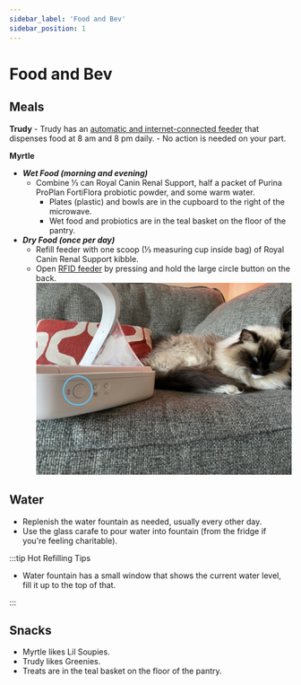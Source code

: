 ```yaml
---
sidebar_label: 'Food and Bev'
sidebar_position: 1
---
```


# Food and Bev

## Meals

**Trudy**
    - Trudy has an [automatic and internet-connected feeder](https://fccid.io/2AMVV-FX801/User-Manual/User-Manual-3520637) that dispenses food at 8 am and 8 pm daily. 
    - No action is needed on your part.
   

**Myrtle**

- ***Wet Food (morning and evening)***
    - Combine ⅓ can Royal Canin Renal Support, half a packet of Purina ProPlan FortiFlora probiotic powder, and some warm water. 
        - Plates (plastic) and bowls are in the cupboard to the right of the microwave.
        - Wet food and probiotics are in the teal basket on the floor of the pantry.
- ***Dry Food (once per day)***
    - Refill feeder with one scoop (⅓ measuring cup inside bag) of Royal Canin Renal Support kibble. 
    - Open [RFID feeder](https://www.surepetcare.com/surepetcare/filestream/file-to-stream?file=1914&_gl=1*7e661w*_up*MQ..&gclid=Cj0KCQiAm4WsBhCiARIsAEJIEzXugiRke2mj1Zj_MDXDrLhQgX48NF-MUedxeuLGLC_QtAK8-vAZi7caAq_TEALw_wcB&gclsrc=aw.ds) by pressing and hold the large circle button on the back.
    ![Alt text](/img/myrtle-feeder.jpg)

  


## Water 
- Replenish the water fountain as needed, usually every other day.
- Use the glass carafe to pour water into fountain (from the fridge if you're feeling charitable).

:::tip Hot Refilling Tips

- Water fountain has a small window that shows the current water level, fill it up to the top of that.

:::

## Snacks
- Myrtle likes Lil Soupies.
- Trudy likes Greenies.
- Treats are in the teal basket on the floor of the pantry.
